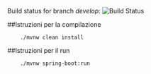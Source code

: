 Build status for branch _develop_: ![Build Status](https://codebuild.eu-central-1.amazonaws.com/badges?uuid=eyJlbmNyeXB0ZWREYXRhIjoiMmhDcWRCUllRWGQzUW9yNFVieG5VYTZrdlVUTkVIREhibmVJNHVaMDNoYjJDVE9Ba2daalBNUG4zZWxNaXMyWjRFRDlYcWV0YnZFT2o1ZHVCYi9SWlVjPSIsIml2UGFyYW1ldGVyU3BlYyI6IkxOVmM2RDYzVWI1U1dId0UiLCJtYXRlcmlhbFNldFNlcmlhbCI6MX0%3D&branch=develop)

##Istruzioni per la compilazione
```
    ./mvnw clean install
```

##Istruzioni per il run
```
    ./mvnw spring-boot:run
```

